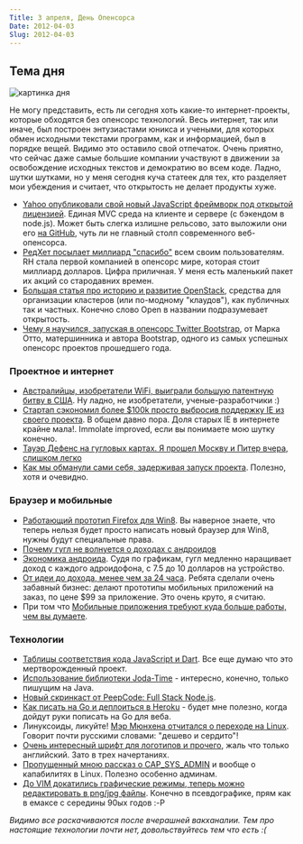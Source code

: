 ```yaml
---
Title: 3 апреля, День Опенсорса
Date: 2012-04-03
Slug: 2012-04-03
---
```


## Тема дня
![картинка дня](http://ydn.zenfs.com/blogs/1/mojito_logo.png)

Не могу представить, есть ли сегодня хоть какие-то интернет-проекты, которые обходятся без опенсорс технологий. Весь интернет, так или иначе, был построен энтузиастами юникса и учеными, для которых обмен исходными текстами программ, как и информацией, был в порядке вещей. Видимо это оставило свой отпечаток. Очень приятно, что сейчас даже самые большие компании участвуют в движении за освобождение исходных текстов и демократию во всем коде.
Ладно, шутки шутками, но у меня сегодня куча статеек для тех, кто разделяет мои убеждения и считает, что открытость не делает продукты хуже.

* [Yahoo опубликовали свой новый JavaScript фреймворк под открытой лицензией](http://developer.yahoo.com/blogs/ydn/posts/2012/04/yahoo%E2%80%99s-mojito-is-now-open-source/). Единая MVC среда на клиенте и сервере (c бэкендом в node.js). Может быть слегка излишне рельсово, зато выложили они его [на GitHub](https://github.com/yahoo/mojito/), чуть ли не главный столп современного веб-опенсорса.
* [РедХет посылает миллиард "спасибо"](http://opensource.com/business/12/3/billion-thanks-open-source-community-red-hat) всем своим пользователям. RH стала первой компанией в опенсорс мире, которая стоит миллиард долларов. Цифра приличная. У меня есть маленький пакет их акций со стародавних времен.
* [Большая статья про историю и развитие OpenStack](http://www.wired.com/wiredenterprise/2012/04/openstack/), средства для организации кластеров (или по-модному "клаудов"), как публичных так и частных. Конечно слово Open в названии подразумевает открытость.
* [Чему я научился, запуская в опенсорс Twitter Bootstrap](http://www.markdotto.com/2012/04/02/learnings-from-open-sourcing-bootstrap/), от Марка Отто, матершинника и автора Bootstrap, одного из самых успешных опенсорс проектов прошедшего года.

### Проектное и интернет

* [Австралийцы, изобретатели WiFi, выиграли большую патентную битву в США](http://www.google.com/hostednews/afp/article/ALeqM5ipea3RFFms471RxFWK87M9G2nqWQ). Ну ладно, не изобретатели, ученые-разработчики :)
* [Стартап сэкономил более $100k просто выбросив поддержку IE из своего проекта](http://techcrunch.com/2012/04/01/bootstrapped-startup-saves-over-100k-by-dropping-ie/). В общем давно пора. Доля старых IE в интернете крайне мала!. Immolate improved, если вы понимаете мою шутку конечно.
* [Тауэр Дефенс на гугловых картах. Я прошел Москву и Питер вчера, слишком легко](http://www.mapstd.com/)
* [Как мы обманули сами себя, задерживая запуск проекта](http://viniciusvacanti.com/2012/04/02/how-we-fooled-ourselves-into-delaying-our-startups-launch/). Полезно, хотя и очевидно.

### Браузер и мобильные
* [Работающий прототип Firefox для Win8](http://www.brianbondy.com/blog/id/135/). Вы наверное знаете, что теперь нельзя будет просто написать новый браузер для Win8, нужны будут специальные права.
* [Почему гугл не волнуется о доходах с андроидов](http://gigaom.com/mobile/why-google-isnt-worried-about-androids-revenue/)
* [Экономика андроида](http://www.asymco.com/2012/04/02/android-economics/). Судя по графикам, гугл медленно наращивает доход с каждого адроидофона, с 7.5 до 10 долларов на устройство.
* [От идеи до дохода, менее чем за 24 часа](http://giantrobotbattle.com/2012/04/02/idea-to-profit-in-less-than-24-hours/). Ребята сделали очень забавный бизнес: делают прототипы мобильных приложений на заказ, по цене $99 за приложение. Это очень круто, я считаю.
* При том что [Мобильные приложения требуют куда больше работы, чем вы думаете](http://agilewarrior.wordpress.com/2012/04/02/mobile-apps-are-more-work-than-you-think/).

### Технологии
* [Таблицы соответствия кода JavaScript и Dart](http://synonym.dartlang.org/). Все еще думаю что это мертворожденный проект.
* [Использование библиотеки Joda-Time](http://www.java-only.com/LoadTutorial.javaonly?id=46) - интересно, конечно, только пишущим на Java.
* [Новый скринкаст от PeepCode: Full Stack Node.js](https://peepcode.com/products/full-stack-nodejs-i).
* [Как писать на Go и деплоиться в Heroku](https://gist.github.com/299535bbf56bf3016cba) - будет мне полезно, когда дойдут руки пописать на Go для веба.
* Линуксоиды, ликуйте! [Мэр Мюнхена отчитался о переходе на Linux](http://www.computerworlduk.com/news/public-sector/3348475/munich-mayor-says-switch-linux-is-much-cheaper-reduced-complaints/). Говорит почти русскими словами: "дешево и сердито"!
* [Очень интересный шрифт для логотипов и прочего](http://www.subtlepatterns.com/subtlesans/), жаль что только английский. Зато в трех начертаниях.
* [Пропущенный мною рассказ о CAP_SYS_ADMIN](http://lwn.net/Articles/486306/) и вообще о капабилитях в Linux. Полезно особенно админам.
* [До VIM докатились графические режимы, теперь можно редактировать в png/jpg файлы](http://www.vim.org/scripts/script.php?script_id=1617). Конечно в псевдографике, прям как в емаксе с середины 90ых годов :-P

*Видимо все раскачиваются после вчерашней вакханалии. Тем про настоящие технологии почти нет, довольствуйтесь тем что есть :(*
